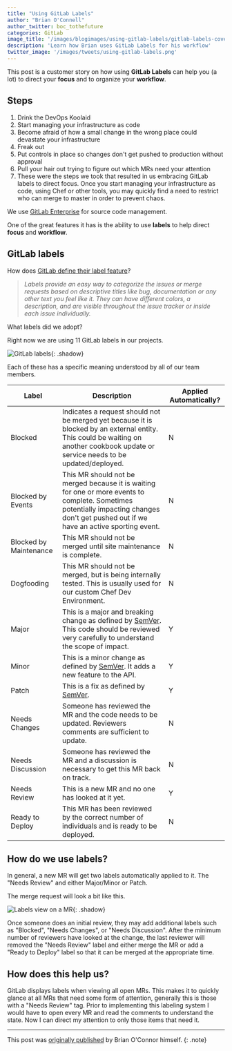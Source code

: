 ```yaml
---
title: "Using GitLab Labels"
author: "Brian O'Connell"
author_twitter: boc_tothefuture
categories: GitLab
image_title: '/images/blogimages/using-gitlab-labels/gitlab-labels-cover.jpg'
description: 'Learn how Brian uses GitLab Labels for his workflow'
twitter_image: '/images/tweets/using-gitlab-labels.png'
---
```


This post is a customer story on how using **GitLab Labels** can help you (a lot) to
direct your **focus** and to organize your **workflow**.

<!-- more -->

## Steps

1. Drink the DevOps Koolaid
1. Start managing your infrastructure as code
1. Become afraid of how a small change in the wrong place could devastate
your infrastructure
1. Freak out
1. Put controls in place so changes don't get pushed to production without approval
1. Pull your hair out trying to figure out which MRs need your attention
1. These were the steps we took that resulted in us embracing GitLab labels
to direct focus. Once you start managing your infrastructure as code, using
Chef or other tools, you may quickly find a need to restrict who can merge to
master in order to prevent chaos.

We use [GitLab Enterprise][ee] for source code management.

One of the great features it has is the ability to use **labels** to help
direct **focus** and **workflow**.

## GitLab labels

How does [GitLab define their label feature][doc]?

> _Labels provide an easy way to categorize the issues or merge requests based
on descriptive titles like bug, documentation or any other text you feel like it.
They can have different colors, a description, and are visible throughout the
issue tracker or inside each issue individually._

What labels did we adopt?

Right now we are using 11 GitLab labels in our projects.

![GitLab labels](/images/blogimages/using-gitlab-labels/gitlab-labels.jpg){: .shadow}

Each of these has a specific meaning understood by all of our team members.

| Label | Description | Applied Automatically? |
| ----- | ----------- | ---------------------- |
| Blocked | Indicates a request should not be merged yet because it is blocked by an external entity. This could be waiting on another cookbook update or service needs to be updated/deployed. | N |
| Blocked by Events | This MR should not be merged because it is waiting for one or more events to complete. Sometimes potentially impacting changes don't get pushed out if we have an active sporting event. | N |
| Blocked by Maintenance | This MR should not be merged until site maintenance is complete. | N |
| Dogfooding | This MR should not be merged, but is being internally tested. This is usually used for our custom Chef Dev Environment. | N |
| Major | This is a major and breaking change as defined by [SemVer]. This code should be reviewed very carefully to understand the scope of impact. | Y |
| Minor | This is a minor change as defined by [SemVer]. It adds a new feature to the API. | Y |
| Patch | This is a fix as defined by [SemVer]. | Y |
| Needs Changes | Someone has reviewed the MR and the code needs to be updated. Reviewers comments are sufficient to update. | N |
| Needs Discussion | Someone has reviewed the MR and a discussion is necessary to get this MR back on track. | N |
| Needs Review | This is a new MR and no one has looked at it yet. | Y |
| Ready to Deploy | This MR has been reviewed by the correct number of individuals and is ready to be deployed. | N |

## How do we use labels?

In general, a new MR will get two labels automatically applied to it.
The "Needs Review" and either Major/Minor or Patch.

The merge request will look a bit like this.

![Labels view on a MR](/images/blogimages/using-gitlab-labels/gitlab-labels-on-mr.jpg){: .shadow}

Once someone does an initial review, they may add additional labels such
as "Blocked", "Needs Changes", or "Needs Discussion". After the minimum
number of reviewers have looked at the change, the last reviewer will
removed the "Needs Review" label and either merge the MR or add a
"Ready to Deploy" label so that it can be merged at the appropriate time.

## How does this help us?

GitLab displays labels when viewing all open MRs. This makes it to quickly
glance at all MRs that need some form of attention, generally this is those
with a "Needs Review" tag. Prior to implementing this labeling system I
would have to open every MR and read the comments to understand the state.
Now I can direct my attention to only those items that need it.

----

This post was [originally published][post] by Brian O'Connor himself.
{: .note}

<!-- identifiers -->

[doc]: http://docs.gitlab.com/ee/user/project/labels.html
[EE]: https://about.gitlab.com/features/#enterprise
[post]: http://infrastructuredevops.com/08-04-2016/gitlab-labels.html
[semver]: http://semver.org/
